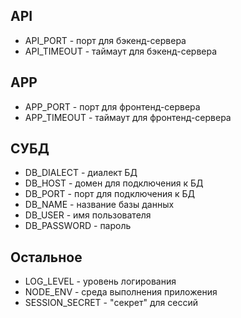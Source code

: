 ## API

* API_PORT - порт для бэкенд-сервера
* API_TIMEOUT - таймаут для бэкенд-сервера

## APP

* APP_PORT - порт для фронтенд-сервера
* APP_TIMEOUT - таймаут для фронтенд-сервера

## СУБД

* DB_DIALECT - диалект БД
* DB_HOST - домен для подключения к БД
* DB_PORT - порт для подключения к БД
* DB_NAME - название базы данных
* DB_USER - имя пользователя
* DB_PASSWORD - пароль

##  Остальное

* LOG_LEVEL - уровень логирования
* NODE_ENV - среда выполнения приложения
* SESSION_SECRET - "секрет" для сессий

